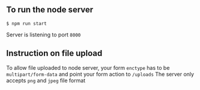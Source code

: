 ## To run the node server

```
$ npm run start
```

Server is listening to port `8000`

## Instruction on file upload

To allow file uploaded to node server, your form `enctype` has to be `multipart/form-data` and point your form action to `/uploads`
The server only accepts `png` and `jpeg` file format

